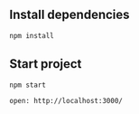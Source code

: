 ## Install dependencies

```bash
npm install
```

## Start project

```bash
npm start

open: http://localhost:3000/
```

